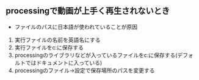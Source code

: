 ## processingで動画が上手く再生されないとき  

- ファイルのパスに日本語が使われていることが原因  
1. 実行ファイルの名前を英語名にする  
2. 実行ファイルをc:に保存する  
3. processingのライブラリなどが入っているファイルをc:に保存する(デフォルトではドキュメントに入っている)  
4. processingのファイル→設定で保存場所のパスを変更する

